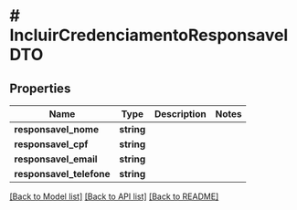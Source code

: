 # # IncluirCredenciamentoResponsavelDTO

## Properties

Name | Type | Description | Notes
------------ | ------------- | ------------- | -------------
**responsavel_nome** | **string** |  |
**responsavel_cpf** | **string** |  |
**responsavel_email** | **string** |  |
**responsavel_telefone** | **string** |  |

[[Back to Model list]](../../README.md#models) [[Back to API list]](../../README.md#endpoints) [[Back to README]](../../README.md)
